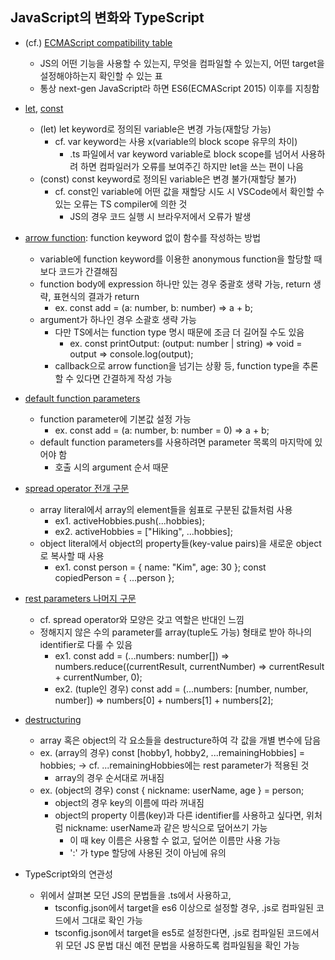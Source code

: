 ## JavaScript의 변화와 TypeScript
- (cf.) [ECMAScript compatibility table](https://compat-table.github.io/compat-table/es6/)
  - JS의 어떤 기능을 사용할 수 있는지, 무엇을 컴파일할 수 있는지, 어떤 target을 설정해야하는지 확인할 수 있는 표
  - 통상 next-gen JavaScript라 하면 ES6(ECMAScript 2015) 이후를 지칭함

- [let](https://developer.mozilla.org/ko/docs/Web/JavaScript/Reference/Statements/let), [const](https://developer.mozilla.org/ko/docs/Web/JavaScript/Reference/Statements/const)
  - (let) let keyword로 정의된 variable은 변경 가능(재할당 가능)
    - cf. var keyword는 사용 x(variable의 block scope 유무의 차이)
      - .ts 파일에서 var keyword variable로 block scope를 넘어서 사용하려 하면 컴파일러가 오류를 보여주긴 하지만 let을 쓰는 편이 나음
  - (const) const keyword로 정의된 variable은 변경 불가(재할당 불가)
    - cf. const인 variable에 어떤 값을 재할당 시도 시 VSCode에서 확인할 수 있는 오류는 TS compiler에 의한 것
      - JS의 경우 코드 실행 시 브라우저에서 오류가 발생

- [arrow function](https://developer.mozilla.org/ko/docs/Web/JavaScript/Reference/Functions/Arrow_functions): function keyword 없이 함수를 작성하는 방법
  - variable에 function keyword를 이용한 anonymous function을 할당할 때보다 코드가 간결해짐
  - function body에 expression 하나만 있는 경우 중괄호 생략 가능, return 생략, 표현식의 결과가 return
    - ex. const add = (a: number, b: number) => a + b;
  - argument가 하나인 경우 소괄호 생략 가능
    - 다만 TS에서는 function type 명시 때문에 조금 더 길어질 수도 있음
      - ex. const printOutput: (output: number | string) => void = output => console.log(output);
    - callback으로 arrow function을 넘기는 상황 등, function type을 추론할 수 있다면 간결하게 작성 가능

- [default function parameters](https://developer.mozilla.org/ko/docs/Web/JavaScript/Reference/Functions/Default_parameters)
  - function parameter에 기본값 설정 가능
    - ex. const add = (a: number, b: number = 0) => a + b;
  - default function parameters를 사용하려면 parameter 목록의 마지막에 있어야 함
    - 호출 시의 argument 순서 때문

- [spread operator 전개 구문](https://developer.mozilla.org/ko/docs/Web/JavaScript/Reference/Operators/Spread_syntax)
  - array literal에서 array의 element들을 쉼표로 구분된 값들처럼 사용
    - ex1. activeHobbies.push(...hobbies);
    - ex2. activeHobbies = ["Hiking", ...hobbies];
  - object literal에서 object의 property들\(key-value pairs\)을 새로운 object로 복사할 때 사용
    - ex1. const person = { name: "Kim", age: 30 }; const copiedPerson = { ...person };

- [rest parameters 나머지 구문](https://developer.mozilla.org/ko/docs/Web/JavaScript/Reference/Functions/rest_parameters)
  - cf. spread operator와 모양은 갖고 역할은 반대인 느낌
  - 정해지지 않은 수의 parameter를 array(tuple도 가능) 형태로 받아 하나의 identifier로 다룰 수 있음
    - ex1. const add = (...numbers: number\[\]) => numbers.reduce((currentResult, currentNumber) => currentResult + currentNumber, 0);
    - ex2. (tuple인 경우) const add = (...numbers: \[number, number, number\]) => numbers\[0\] + numbers\[1\] + numbers\[2\];

- [destructuring](https://developer.mozilla.org/ko/docs/Web/JavaScript/Reference/Operators/Destructuring_assignment)
  - array 혹은 object의 각 요소들을 destructure하여 각 값을 개별 변수에 담음
  - ex. (array의 경우) const \[hobby1, hobby2, ...remainingHobbies\] = hobbies; → cf. ...remainingHobbies에는 rest parameter가 적용된 것
    - array의 경우 순서대로 꺼내짐
  - ex. (object의 경우) const { nickname: userName, age } = person;
    - object의 경우 key의 이름에 따라 꺼내짐
    - object의 property 이름(key)과 다른 identifier를 사용하고 싶다면, 위처럼 nickname: userName과 같은 방식으로 덮어쓰기 가능
      - 이 때 key 이름은 사용할 수 없고, 덮어쓴 이름만 사용 가능
      - ':' 가 type 할당에 사용된 것이 아님에 유의 

- TypeScript와의 연관성
  - 위에서 살펴본 모던 JS의 문법들을 .ts에서 사용하고,
    - tsconfig.json에서 target을 es6 이상으로 설정할 경우, .js로 컴파일된 코드에서 그대로 확인 가능
    - tsconfig.json에서 target을 es5로 설정한다면, .js로 컴파일된 코드에서 위 모던 JS 문법 대신 예전 문법을 사용하도록 컴파일됨을 확인 가능
